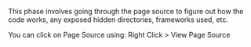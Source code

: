 
This phase involves going through the page source to figure out how the code works, any exposed hidden directories, frameworks used, etc.

You can click on Page Source using: Right Click > View Page Source